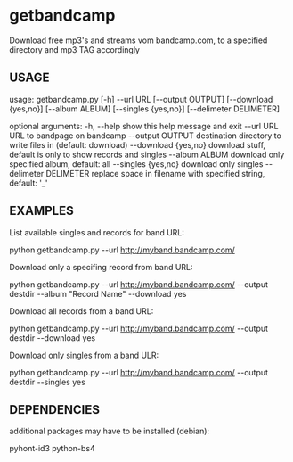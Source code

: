 getbandcamp
===========

Download free mp3's and streams vom bandcamp.com, to a specified directory and
mp3 TAG accordingly


USAGE
------------
usage: getbandcamp.py [-h] --url URL [--output OUTPUT] [--download {yes,no}]
                      [--album ALBUM] [--singles {yes,no}]
                      [--delimeter DELIMETER]

optional arguments:
  -h, --help            show this help message and exit
  --url URL             URL to bandpage on bandcamp
  --output OUTPUT       destination directory to write files in (default:
                        download)
  --download {yes,no}   download stuff, default is only to show records and
                        singles
  --album ALBUM         download only specified album, default: all
  --singles {yes,no}    download only singles
  --delimeter DELIMETER
                        replace space in filename with specified string,
                        default: '_'



EXAMPLES
------------
List available singles and records for band URL:

 python getbandcamp.py --url http://myband.bandcamp.com/

Download only a specifing record from band URL:

 python getbandcamp.py --url http://myband.bandcamp.com/ --output destdir --album "Record Name" --download yes

Download all records from a band URL:
 
 python getbandcamp.py --url http://myband.bandcamp.com/ --output destdir --download yes

Download only singles from a band ULR:

 python getbandcamp.py --url http://myband.bandcamp.com/ --output destdir --singles yes


DEPENDENCIES
------------
additional packages may have to be installed (debian):

 pyhont-id3
 python-bs4
